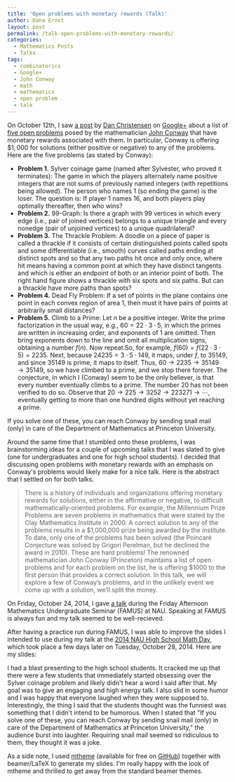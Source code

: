 ```yaml
---
title: 'Open problems with monetary rewards (Talk)'
author: Dana Ernst
layout: post
permalink: /talk-open-problems-with-monetary-rewards/
categories:
  - Mathematics Posts
  - Talks
tags:
  - combinatorics
  - Google+
  - John Conway
  - math
  - mathematics
  - open problem
  - talk
---
```


On October 12th, I saw [a post](https://plus.google.com/115742208154874814350/posts/CdNRDrUXFyy) by [Dan Christensen](https://plus.google.com/u/0/+DanChristensen/posts) on [Google+](https://plus.google.com) about a list of [five open problems](http://www.cheswick.com/ches/conway1000.pdf) posed by the mathematician [John Conway](http://en.wikipedia.org/wiki/John_Horton_Conway) that have monetary rewards associated with them.  In particular, Conway is offering $\$1,000$ for solutions (either positive or negative) to any of the problems. Here are the five problems (as stated by Conway):

* **Problem 1.** Sylver coinage game (named after Sylvester, who proved it terminates): The game in which the players alternately name positive integers that are not sums of previously named integers (with repetitions being allowed). The person who names 1 (so ending the game) is the loser. The question is: If player 1 names 16, and both players play optimally thereafter, then who wins?
* **Problem 2.** 99-Graph: Is there a graph with 99 vertices in which every edge (i.e., pair of joined vertices) belongs to a unique triangle and every nonedge (pair of unjoined vertices) to a unique quadrilateral?
* **Problem 3.** The Thrackle Problem: A doodle on a piece of paper is called a thrackle if it consists of certain distinguished points called spots and some differentiable (i.e., smooth) curves called paths ending at distinct spots and so that any two paths hit once and only once, where hit means having a common point at which they have distinct tangents and which is either an endpoint of both or an interior point of both. The right hand figure shows a thrackle with six spots and six paths. But can a thrackle have more paths than spots?
* **Problem 4.** Dead Fly Problem: If a set of points in the plane contains one point in each convex region of area 1, then must it have pairs of points at arbitrarily small distances?
* **Problem 5.** Climb to a Prime: Let $n$ be a positive integer. Write the prime factorization in the usual way, e.g., $60 = 22 \cdot 3 \cdot 5$, in which the primes are written in increasing order, and exponents of 1 are omitted. Then bring exponents down to the line and omit all multiplication signs, obtaining a number $f(n)$. Now repeat.So, for example, $f(60) = f(22 \cdot 3 \cdot 5) = 2235$. Next, because $24235 = 3 \cdot 5 \cdot 149$, it maps, under $f$, to 35149, and since 35149 is prime, it maps to itself. Thus, $60 \to 2235 \to 35149
\to 35149$, so we have climbed to a prime, and we stop there forever. The conjecture, in which I (Conway) seem to be the only believer, is that every number eventually climbs to a prime. The number 20 has not been verified to do so. Observe that $20 \to 225 \to 3252 \to 223271 \to \cdots$, eventually getting to more than one hundred digits without yet reaching a prime.

If you solve one of these, you can reach Conway by sending snail mail (only) in care of the Department of Mathematics at Princeton University.

Around the same time that I stumbled onto these problems, I was brainstorming ideas for a couple of upcoming talks that I was slated to give (one for undergraduates and one for high school students).  I decided that discussing open problems with monetary rewards with an emphasis on Conway's problems would likely make for a nice talk.  Here is the abstract that I settled on for both talks.

> There is a history of individuals and organizations offering monetary rewards for solutions, either in the affirmative or negative, to difficult mathematically-oriented problems. For example, the Millennium Prize Problems are seven problems in mathematics that were stated by the Clay Mathematics Institute in 2000. A correct solution to any of the problems results in a $1,000,000 prize being awarded by the institute. To date, only one of the problems has been solved (the Poincaré Conjecture was solved by Grigori Perelman, but he declined the award in 2010). These are hard problems! The renowned mathematician John Conway (Princeton) maintains a list of open problems and for each problem on the list, he is offering $1000 to the first person that provides a correct solution. In this talk, we will explore a few of Conway’s problems, and in the unlikely event we come up with a solution, we’ll split the money.

On Friday, October 24, 2014, I gave [a talk](https://speakerdeck.com/dcernst/open-problems-with-monetary-rewards) during the Friday Afternoon Mathematics Undergraduate Seminar (FAMUS) at NAU.  Speaking at FAMUS is always fun and my talk seemed to be well-recieved.

After having a practice run during FAMUS, I was able to improve the slides I intended to use during my talk at the [2014 NAU High School Math Day](http://nau.edu/CEFNS/NatSci/Math/Department-Activities/High-School-Math-Day/), which took place a few days later on Tuesday, October 28, 2014.  Here are my slides:

<div>
<script async class="speakerdeck-embed" data-id="f4cbd650421b0132d584068a5b24ded7" data-ratio="1.33333333333333" src="//speakerdeck.com/assets/embed.js"></script>
</div>

I had a blast presenting to the high school students.  It cracked me up that there were a few students that immediately started obsessing over the Sylver coinage problem and likely didn't hear a word I said after that.  My goal was to give an engaging and high energy talk.  I also slid in some humor and I was happy that everyone laughed when they were supposed to.  Interestingly, the thing I said that the students thought was the funniest was something that I didn't intend to be humorous.  When I stated that "If you solve one of these, you can reach Conway by sending snail mail (only) in care of the Department of Mathematics at Princeton University," the audience burst into laughter.  Requiring snail mail seemed so ridiculous to them, they thought it was a joke.

As a side note, I used [mtheme](https://github.com/matze/mtheme) (available for free on [GitHub](http://github.com)) together with beamer/LaTeX to generate my slides.  I'm really happy with the look of mtheme and thrilled to get away from the standard beamer themes.
